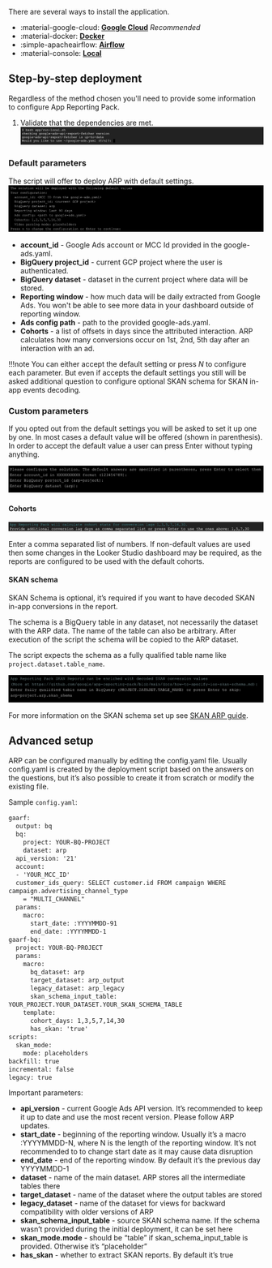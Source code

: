 There are several ways to install the application.

<div class="grid cards" markdown>

- :material-google-cloud: [__Google Cloud__](gcp.md) *Recommended*
- :material-docker: [__Docker__](docker.md)
- :simple-apacheairflow: [__Airflow__](airflow.md)
- :material-console: [__Local__](local.md)

</div>

## Step-by-step deployment

Regardless of the method chosen you'll need to provide some information to configure
App Reporting Pack.

1. Validate that the dependencies are met.
	![run_local](images/run_local.png)

### Default parameters

The script will offer to deploy ARP with default settings.
	![default](images/default.png)

- **account_id** - Google Ads account or MCC Id provided in the google-ads.yaml.
- **BigQuery project_id** - current GCP project where the user is authenticated.
- **BigQuery dataset** - dataset in the current project where data will be stored.
- **Reporting window** - how much data will be daily extracted from Google Ads. You won't be able to see more data in your dashboard outside of reporting window.
- **Ads config path** - path to the provided google-ads.yaml.
- **Cohorts** - a list of offsets in days since the attributed interaction. ARP calculates how many conversions occur on 1st, 2nd, 5th day after an interaction with an ad.

!!!note
    You can either accept the default setting or press *N* to configure
    each parameter. But even if accepts the default settings you still will be
    asked additional question to configure optional SKAN schema
    for SKAN in-app events decoding.

### Custom parameters

If you opted out from the default settings you will be asked to set it up one by one. In most cases a default value will be offered (shown in parenthesis). In order to accept the default value a user can press Enter without typing anything.

![configure](images/configure.png)

#### Cohorts
![cohorts](images/cohorts.png)

Enter a comma separated list of numbers. If non-default values are used then some changes in the Looker Studio dashboard may be required, as the reports are configured to be used with the default cohorts.

#### SKAN schema

SKAN Schema is optional, it’s required if you want to have decoded SKAN in-app conversions in the report.

The schema is a BigQuery table in any dataset, not necessarily the dataset with the ARP data. The name of the table can also be arbitrary. After execution of the script the schema will be copied to the ARP dataset.

The script expects the schema as a fully qualified table name like `project.dataset.table_name`.

![skan](images/skan.png)

For more information on the SKAN schema set up see [SKAN ARP guide](../customization/skan.md).

## Advanced setup

ARP can be configured manually by editing the config.yaml file. Usually config.yaml is created by the deployment script based on the answers on the questions, but it’s also possible to create it from scratch or modify the existing file.

Sample `config.yaml`:

```
gaarf:
  output: bq
  bq:
    project: YOUR-BQ-PROJECT
    dataset: arp
  api_version: '21'
  account:
  - 'YOUR_MCC_ID'
  customer_ids_query: SELECT customer.id FROM campaign WHERE campaign.advertising_channel_type
    = "MULTI_CHANNEL"
  params:
    macro:
      start_date: :YYYYMMDD-91
      end_date: :YYYYMMDD-1
gaarf-bq:
  project: YOUR-BQ-PROJECT
  params:
    macro:
      bq_dataset: arp
      target_dataset: arp_output
      legacy_dataset: arp_legacy
      skan_schema_input_table: YOUR_PROJECT.YOUR_DATASET.YOUR_SKAN_SCHEMA_TABLE
    template:
      cohort_days: 1,3,5,7,14,30
      has_skan: 'true'
scripts:
  skan_mode:
    mode: placeholders
backfill: true
incremental: false
legacy: true
```

Important parameters:

* **api_version** - current Google Ads API version. It’s recommended to keep it up to date and use the most recent version. Please follow ARP updates.
* **start_date** - beginning of the reporting window. Usually it’s a macro :YYYYMMDD-N, where N is the length of the reporting window. It’s not recommended to to change start date as it may cause data disruption
* **end_date** - end of the reporting window. By default it’s the previous day YYYYMMDD-1
* **dataset** - name of the main dataset. ARP stores all the intermediate tables there
* **target_dataset** - name of the dataset where the output tables are stored
* **legacy_dataset** - name of the dataset for views for backward compatibility with older versions of ARP
* **skan_schema_input_table** - source SKAN schema name. If the schema wasn’t provided during the initial deployment, it can be set here
* **skan_mode.mode** - should be “table” if skan_schema_input_table is provided. Otherwise it’s “placeholder”
* **has_skan** - whether to extract SKAN reports. By default it’s true

